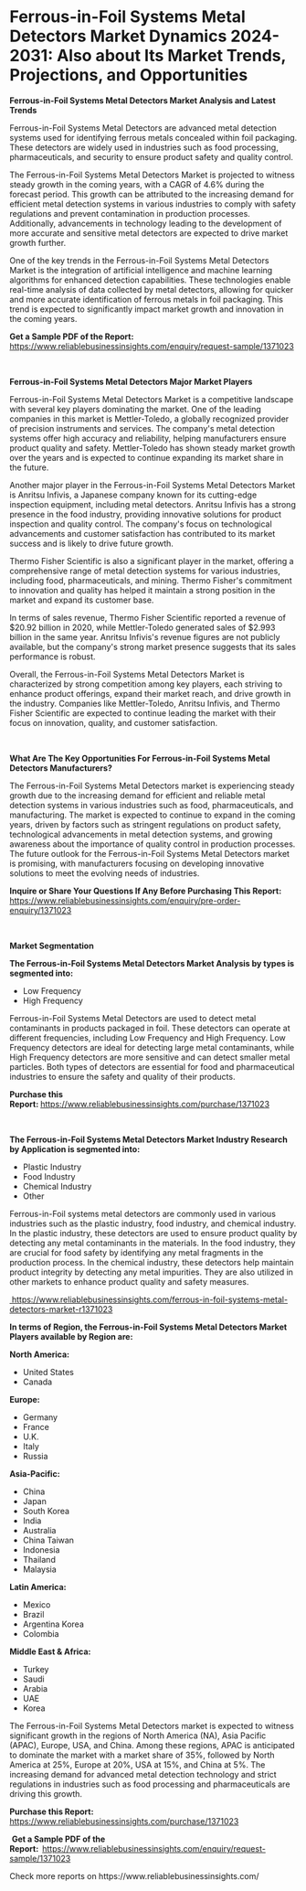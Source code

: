 <p><h1>Ferrous-in-Foil Systems Metal Detectors Market Dynamics 2024-2031: Also about Its Market Trends, Projections, and Opportunities</h1></p><p><strong>Ferrous-in-Foil Systems Metal Detectors Market Analysis and Latest Trends</strong></p>
<p><p>Ferrous-in-Foil Systems Metal Detectors are advanced metal detection systems used for identifying ferrous metals concealed within foil packaging. These detectors are widely used in industries such as food processing, pharmaceuticals, and security to ensure product safety and quality control.</p><p>The Ferrous-in-Foil Systems Metal Detectors Market is projected to witness steady growth in the coming years, with a CAGR of 4.6% during the forecast period. This growth can be attributed to the increasing demand for efficient metal detection systems in various industries to comply with safety regulations and prevent contamination in production processes. Additionally, advancements in technology leading to the development of more accurate and sensitive metal detectors are expected to drive market growth further.</p><p>One of the key trends in the Ferrous-in-Foil Systems Metal Detectors Market is the integration of artificial intelligence and machine learning algorithms for enhanced detection capabilities. These technologies enable real-time analysis of data collected by metal detectors, allowing for quicker and more accurate identification of ferrous metals in foil packaging. This trend is expected to significantly impact market growth and innovation in the coming years.</p></p>
<p><strong>Get a Sample PDF of the Report:&nbsp;</strong> <a href="https://www.reliablebusinessinsights.com/enquiry/request-sample/1371023">https://www.reliablebusinessinsights.com/enquiry/request-sample/1371023</a></p>
<p>&nbsp;</p>
<p><strong>Ferrous-in-Foil Systems Metal Detectors Major Market Players</strong></p>
<p><p>Ferrous-in-Foil Systems Metal Detectors Market is a competitive landscape with several key players dominating the market. One of the leading companies in this market is Mettler-Toledo, a globally recognized provider of precision instruments and services. The company's metal detection systems offer high accuracy and reliability, helping manufacturers ensure product quality and safety. Mettler-Toledo has shown steady market growth over the years and is expected to continue expanding its market share in the future.</p><p>Another major player in the Ferrous-in-Foil Systems Metal Detectors Market is Anritsu Infivis, a Japanese company known for its cutting-edge inspection equipment, including metal detectors. Anritsu Infivis has a strong presence in the food industry, providing innovative solutions for product inspection and quality control. The company's focus on technological advancements and customer satisfaction has contributed to its market success and is likely to drive future growth.</p><p>Thermo Fisher Scientific is also a significant player in the market, offering a comprehensive range of metal detection systems for various industries, including food, pharmaceuticals, and mining. Thermo Fisher's commitment to innovation and quality has helped it maintain a strong position in the market and expand its customer base.</p><p>In terms of sales revenue, Thermo Fisher Scientific reported a revenue of $20.92 billion in 2020, while Mettler-Toledo generated sales of $2.993 billion in the same year. Anritsu Infivis's revenue figures are not publicly available, but the company's strong market presence suggests that its sales performance is robust.</p><p>Overall, the Ferrous-in-Foil Systems Metal Detectors Market is characterized by strong competition among key players, each striving to enhance product offerings, expand their market reach, and drive growth in the industry. Companies like Mettler-Toledo, Anritsu Infivis, and Thermo Fisher Scientific are expected to continue leading the market with their focus on innovation, quality, and customer satisfaction.</p></p>
<p>&nbsp;</p>
<p><strong>What Are The Key Opportunities For Ferrous-in-Foil Systems Metal Detectors Manufacturers?</strong></p>
<p><p>The Ferrous-in-Foil Systems Metal Detectors market is experiencing steady growth due to the increasing demand for efficient and reliable metal detection systems in various industries such as food, pharmaceuticals, and manufacturing. The market is expected to continue to expand in the coming years, driven by factors such as stringent regulations on product safety, technological advancements in metal detection systems, and growing awareness about the importance of quality control in production processes. The future outlook for the Ferrous-in-Foil Systems Metal Detectors market is promising, with manufacturers focusing on developing innovative solutions to meet the evolving needs of industries.</p></p>
<p><strong>Inquire or Share Your Questions If Any Before Purchasing This Report:</strong> <a href="https://www.reliablebusinessinsights.com/enquiry/pre-order-enquiry/1371023">https://www.reliablebusinessinsights.com/enquiry/pre-order-enquiry/1371023</a></p>
<p>&nbsp;</p>
<p><strong>Market Segmentation</strong></p>
<p><strong>The Ferrous-in-Foil Systems Metal Detectors Market Analysis by types is segmented into:</strong></p>
<p><ul><li>Low Frequency</li><li>High Frequency</li></ul></p>
<p><p>Ferrous-in-Foil Systems Metal Detectors are used to detect metal contaminants in products packaged in foil. These detectors can operate at different frequencies, including Low Frequency and High Frequency. Low Frequency detectors are ideal for detecting large metal contaminants, while High Frequency detectors are more sensitive and can detect smaller metal particles. Both types of detectors are essential for food and pharmaceutical industries to ensure the safety and quality of their products.</p></p>
<p><strong>Purchase this Report:&nbsp;</strong><a href="https://www.reliablebusinessinsights.com/purchase/1371023">https://www.reliablebusinessinsights.com/purchase/1371023</a></p>
<p>&nbsp;</p>
<p><strong>The Ferrous-in-Foil Systems Metal Detectors Market Industry Research by Application is segmented into:</strong></p>
<p><ul><li>Plastic Industry</li><li>Food Industry</li><li>Chemical Industry</li><li>Other</li></ul></p>
<p><p>Ferrous-in-Foil systems metal detectors are commonly used in various industries such as the plastic industry, food industry, and chemical industry. In the plastic industry, these detectors are used to ensure product quality by detecting any metal contaminants in the materials. In the food industry, they are crucial for food safety by identifying any metal fragments in the production process. In the chemical industry, these detectors help maintain product integrity by detecting any metal impurities. They are also utilized in other markets to enhance product quality and safety measures.</p></p>
<p><a href="https://www.reliablebusinessinsights.com/ferrous-in-foil-systems-metal-detectors-market-r1371023">&nbsp;https://www.reliablebusinessinsights.com/ferrous-in-foil-systems-metal-detectors-market-r1371023</a></p>
<p><strong>In terms of Region, the Ferrous-in-Foil Systems Metal Detectors Market Players available by Region are:</strong></p>
<p>
    <p> <strong> North America: </strong>
        <ul>
            <li>United States</li>
            <li>Canada</li>
        </ul>
        </p> 
    <p> <strong> Europe: </strong>
        <ul>
            <li>Germany</li>
            <li>France</li>
            <li>U.K.</li>
            <li>Italy</li>
            <li>Russia</li>
        </ul>
        </p> 
    <p> <strong> Asia-Pacific: </strong>
        <ul>
            <li>China</li>
            <li>Japan</li>
            <li>South Korea</li>
            <li>India</li>
            <li>Australia</li>
            <li>China Taiwan</li>
            <li>Indonesia</li>
            <li>Thailand</li>
            <li>Malaysia</li>
        </ul>
        </p> 
    <p> <strong> Latin America: </strong>
        <ul>
            <li>Mexico</li>
            <li>Brazil</li>
            <li>Argentina Korea</li>
            <li>Colombia</li>
        </ul>
        </p> 
    <p> <strong> Middle East & Africa: </strong>
        <ul>
            <li>Turkey</li>
            <li>Saudi</li>
            <li>Arabia</li>
            <li>UAE</li>
            <li>Korea</li>
        </ul>
    </p>
    </p>
<p><p>The Ferrous-in-Foil Systems Metal Detectors market is expected to witness significant growth in the regions of North America (NA), Asia Pacific (APAC), Europe, USA, and China. Among these regions, APAC is anticipated to dominate the market with a market share of 35%, followed by North America at 25%, Europe at 20%, USA at 15%, and China at 5%. The increasing demand for advanced metal detection technology and strict regulations in industries such as food processing and pharmaceuticals are driving this growth.</p></p>
<p><strong>Purchase this Report: </strong><a href="https://www.reliablebusinessinsights.com/purchase/1371023">https://www.reliablebusinessinsights.com/purchase/1371023</a></p>
<p>&nbsp;<strong>Get a Sample PDF of the Report:&nbsp;&nbsp;</strong><a href="https://www.reliablebusinessinsights.com/enquiry/request-sample/1371023">https://www.reliablebusinessinsights.com/enquiry/request-sample/1371023</a></p>
<p><strong></strong></p>
<p>Check more reports on https://www.reliablebusinessinsights.com/</p>